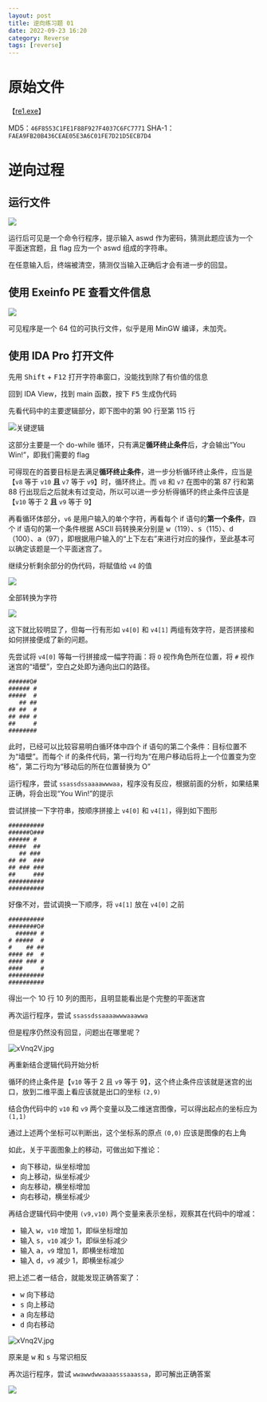 ```yaml
---
layout: post
title: 逆向练习题 01
date: 2022-09-23 16:20
category: Reverse
tags: [reverse]
---
```


# 原始文件

【[re1.exe](/assets/2022/reverse/ex01/re1.exe)】

MD5：`46F8553C1FE1F88F927F4037C6FC7771`
SHA-1：`FAEA9FB20B436CEAE05E3A6C01FE7D21D5ECB7D4`

<!-- more -->

# 逆向过程

## 运行文件

![](/assets/2022/reverse/ex01/00.png)

运行后可见是一个命令行程序，提示输入 aswd 作为密码，猜测此题应该为一个平面迷宫题，且 flag 应为一个 aswd 组成的字符串。

在任意输入后，终端被清空，猜测仅当输入正确后才会有进一步的回显。

## 使用 Exeinfo PE 查看文件信息

![](/assets/2022/reverse/ex01/01.png)

可见程序是一个 64 位的可执行文件，似乎是用 MinGW 编译，未加壳。

## 使用 IDA Pro 打开文件

先用 <kbd>Shift</kbd> + <kbd>F12</kbd> 打开字符串窗口，没能找到除了有价值的信息

回到 IDA View，找到 main 函数，按下 <kbd>F5</kbd> 生成伪代码

先看代码中的主要逻辑部分，即下图中的第 90 行至第 115 行

![关键逻辑](../assets/2022/reverse/ex01/02.png)

这部分主要是一个 do-while 循环，只有满足**循环终止条件**后，才会输出“You Win!”，即我们需要的 flag

可得现在的首要目标是去满足**循环终止条件**，进一步分析循环终止条件，应当是【`v8` 等于 `v10` **且** `v7` 等于 `v9`】时，循环终止。而 `v8` 和 `v7` 在图中的第 87 行和第 88 行出现后之后就未有过变动，所以可以进一步分析得循环的终止条件应该是【`v10` 等于 2 **且** `v9` 等于 9】

再看循环体部分，`v6` 是用户输入的单个字符，再看每个 if 语句的**第一个条件**，四个 if 语句的第一个条件根据 ASCII 码转换来分别是 <kbd>w</kbd>（119）、<kbd>s</kbd>（115）、<kbd>d</kbd>（100）、<kbd>a</kbd>（97），即根据用户输入的“上下左右”来进行对应的操作，至此基本可以确定该题是一个平面迷宫了。

继续分析剩余部分的伪代码，将赋值给 `v4` 的值

![](/assets/2022/reverse/ex01/03.png)

全部转换为字符

![](/assets/2022/reverse/ex01/04.png)

这下就比较明显了，但每一行有形如 `v4[0]` 和 `v4[1]` 两组有效字符，是否拼接和如何拼接便成了新的问题。

先尝试将 `v4[0]` 等每一行拼接成一幅字符画：将 `O` 视作角色所在位置，将 `#` 视作迷宫的“墙壁”，空白之处即为通向出口的路径。

```text
######O#
###### #
#####  #
   ## ##
## ##  #
## ### #
##     #
########
```

此时，已经可以比较容易明白循环体中四个 if 语句的第二个条件：目标位置不为“墙壁”。而每个 if 的条件代码，第一行均为“在用户移动后将上一个位置变为空格”，第二行均为“移动后的所在位置替换为 O”

运行程序，尝试 `ssassdssaaaawwwaa`，程序没有反应，根据前面的分析，如果结果正确，将会出现“You Win!”的提示

尝试拼接一下字符串，按顺序拼接上 `v4[0]` 和 `v4[1]`，得到如下图形

```text
##########
######O###
###### #  
#####  ## 
   ## ### 
## ##  ###
## ### ###
##     ###
##########
##########
```

好像不对，尝试调换一下顺序，将 `v4[1]` 放在 `v4[0]` 之前

```text
##########
########O#
  ###### #
# #####  #
#    ## ##
#### ##  #
#### ### #
####     #
##########
##########
```

得出一个 10 行 10 列的图形，且明显能看出是个完整的平面迷宫

再次运行程序，尝试 `ssassdssaaaawwwaaawwa`

但是程序仍然没有回显，问题出在哪里呢？

![xVnq2V.jpg](https://s1.ax1x.com/2022/09/26/xVnq2V.jpg) 

再重新结合逻辑代码开始分析

循环的终止条件是【`v10` 等于 2 且 `v9` 等于 9】，这个终止条件应该就是迷宫的出口，放到二维平面上看应该就是出口的坐标 `(2,9)`

结合伪代码中的 `v10` 和 `v9` 两个变量以及二维迷宫图像，可以得出起点的坐标应为 `(1,1)`

通过上述两个坐标可以判断出，这个坐标系的原点 `(0,0)` 应该是图像的右上角

如此，关于平面图象上的移动，可做出如下推论：
- 向下移动，纵坐标增加
- 向上移动，纵坐标减少
- 向左移动，横坐标增加
- 向右移动，横坐标减少

再结合逻辑代码中使用 `(v9,v10)` 两个变量来表示坐标，观察其在代码中的增减：
- 输入 <kbd>w</kbd>，`v10` 增加 1，即纵坐标增加
- 输入 <kbd>s</kbd>，`v10` 减少 1，即纵坐标减少
- 输入 <kbd>a</kbd>，`v9` 增加 1，即横坐标增加
- 输入 <kbd>d</kbd>，`v9` 减少 1，即横坐标减少

把上述二者一结合，就能发现正确答案了：
- <kbd>w</kbd> 向下移动
- <kbd>s</kbd> 向上移动
- <kbd>a</kbd> 向左移动
- <kbd>d</kbd> 向右移动

![xVnq2V.jpg](https://s1.ax1x.com/2022/09/26/xVnq2V.jpg) 

原来是 <kbd>w</kbd> 和 <kbd>s</kbd> 与常识相反

再次运行程序，尝试 `wwawwdwwaaaasssaaassa`，即可解出正确答案

![](../assets/2022/reverse/ex01/05.jpg)

